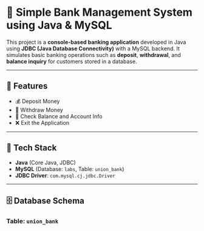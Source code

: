# 🏦 Simple Bank Management System using Java & MySQL

This project is a **console-based banking application** developed in Java using **JDBC (Java Database Connectivity)** with a MySQL backend. It simulates basic banking operations such as **deposit**, **withdrawal**, and **balance inquiry** for customers stored in a database.

---

## 📌 Features

- 💰 Deposit Money  
- 💸 Withdraw Money  
- 🧾 Check Balance and Account Info  
- ❌ Exit the Application  

---

## 🧱 Tech Stack

- **Java** (Core Java, JDBC)
- **MySQL** (Database: `labs`, Table: `union_bank`)
- **JDBC Driver**: `com.mysql.cj.jdbc.Driver`

---

## 🗄️ Database Schema

### Table: `union_bank`



